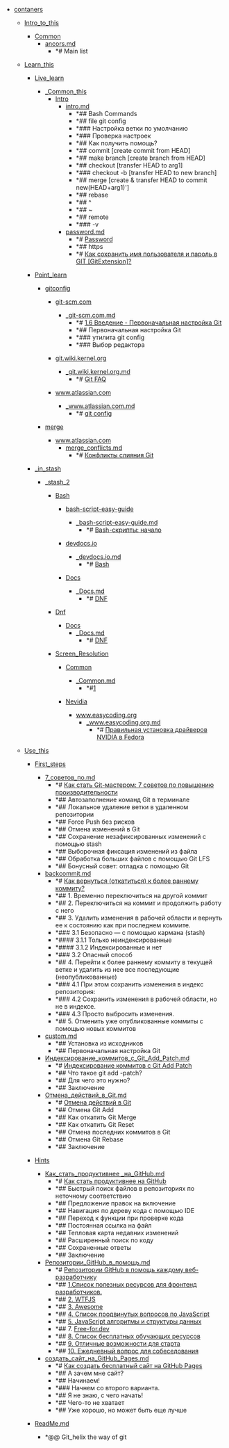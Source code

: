 - <a href = "F:\Node_projects\Node_Way\NBase\_Md\_Index\_Git.old\contaners\cat.contaners\dir.contaners.md">contaners</a>
    - <a href = "F:\Node_projects\Node_Way\NBase\_Md\_Index\_Git.old\contaners\Intro_to_this\cat.Intro_to_this\dir.Intro_to_this.md">Intro_to_this</a>
        - <a href = "F:\Node_projects\Node_Way\NBase\_Md\_Index\_Git.old\contaners\Intro_to_this\Common\cat.Common\dir.Common.md">Common</a>
            - <a href = "F:\Node_projects\Node_Way\NBase\_Md\_Index\_Git.old\contaners\Intro_to_this\Common\ancors.md">ancors.md</a>
                - *# Main list
        
    
    - <a href = "F:\Node_projects\Node_Way\NBase\_Md\_Index\_Git.old\contaners\Learn_this\cat.Learn_this\dir.Learn_this.md">Learn_this</a>
        - <a href = "F:\Node_projects\Node_Way\NBase\_Md\_Index\_Git.old\contaners\Learn_this\Live_learn\cat.Live_learn\dir.Live_learn.md">Live_learn</a>
            - <a href = "F:\Node_projects\Node_Way\NBase\_Md\_Index\_Git.old\contaners\Learn_this\Live_learn\_Common_this\cat._Common_this\dir._Common_this.md">_Common_this</a>
                - <a href = "F:\Node_projects\Node_Way\NBase\_Md\_Index\_Git.old\contaners\Learn_this\Live_learn\_Common_this\Intro\cat.Intro\dir.Intro.md">Intro</a>
                    - <a href = "F:\Node_projects\Node_Way\NBase\_Md\_Index\_Git.old\contaners\Learn_this\Live_learn\_Common_this\Intro\intro.md">intro.md</a>
                        - *## Bash Commands
                        - *## file git config
                        - *### Настройка ветки по умолчанию
                        - *### Проверка настроек
                        - *## Как получить помощь?
                        - *## commit [create commit from HEAD]
                        - *## make branch [create branch from HEAD]
                        - *## checkout [transfer HEAD to arg1]
                        - *### checkout -b [transfer HEAD to new branch]
                        - *## merge [create & transfer HEAD to commit new(HEAD+arg1)']
                        - *## rebase
                        - *## ^
                        - *## ~ 
                        - *## remote
                        - *### -v
                    - <a href = "F:\Node_projects\Node_Way\NBase\_Md\_Index\_Git.old\contaners\Learn_this\Live_learn\_Common_this\Intro\password.md">password.md</a>
                        - *# <a href="https://ru.stackoverflow.com/questions/420040/%D0%9E%D0%B1%D0%BD%D0%BE%D0%B2%D0%BB%D0%B5%D0%BD%D0%B8%D0%B5-%D1%80%D0%B5%D0%BF%D0%BE%D0%B7%D0%B8%D1%82%D0%BE%D1%80%D0%B8%D1%8F-git-%D0%B1%D0%B5%D0%B7-%D0%B2%D0%B2%D0%BE%D0%B4%D0%B0-%D0%BF%D0%B0%D1%80%D0%BE%D0%BB%D0%B5%D0%B9" target="_blank">Password</a>
                        - *## https
                        - *# <a href="https://stackoverflow.com/questions/35942754/how-to-save-username-and-password-in-git-gitextension" target="_blank">Как сохранить имя пользователя и пароль в GIT [GitExtension]?</a>
                
            
        
        - <a href = "F:\Node_projects\Node_Way\NBase\_Md\_Index\_Git.old\contaners\Learn_this\Point_learn\cat.Point_learn\dir.Point_learn.md">Point_learn</a>
            - <a href = "F:\Node_projects\Node_Way\NBase\_Md\_Index\_Git.old\contaners\Learn_this\Point_learn\gitconfig\cat.gitconfig\dir.gitconfig.md">gitconfig</a>
                - <a href = "F:\Node_projects\Node_Way\NBase\_Md\_Index\_Git.old\contaners\Learn_this\Point_learn\gitconfig\git-scm.com\cat.git-scm.com\dir.git-scm.com.md">git-scm.com</a>
                    - <a href = "F:\Node_projects\Node_Way\NBase\_Md\_Index\_Git.old\contaners\Learn_this\Point_learn\gitconfig\git-scm.com\_git-scm.com.md">_git-scm.com.md</a>
                        - *# [1.6 Введение - Первоначальная настройка Git](https://git-scm.com/book/ru/v2/%D0%92%D0%B2%D0%B5%D0%B4%D0%B5%D0%BD%D0%B8%D0%B5-%D0%9F%D0%B5%D1%80%D0%B2%D0%BE%D0%BD%D0%B0%D1%87%D0%B0%D0%BB%D1%8C%D0%BD%D0%B0%D1%8F-%D0%BD%D0%B0%D1%81%D1%82%D1%80%D0%BE%D0%B9%D0%BA%D0%B0-Git)
                        - *## Первоначальная настройка Git
                        - *### утилита git config
                        - *### Выбор редактора
                
                - <a href = "F:\Node_projects\Node_Way\NBase\_Md\_Index\_Git.old\contaners\Learn_this\Point_learn\gitconfig\git.wiki.kernel.org\cat.git.wiki.kernel.org\dir.git.wiki.kernel.org.md">git.wiki.kernel.org</a>
                    - <a href = "F:\Node_projects\Node_Way\NBase\_Md\_Index\_Git.old\contaners\Learn_this\Point_learn\gitconfig\git.wiki.kernel.org\_git.wiki.kernel.org.md">_git.wiki.kernel.org.md</a>
                        - *# [Git FAQ](https://git.wiki.kernel.org/index.php/Git_FAQ)
                
                - <a href = "F:\Node_projects\Node_Way\NBase\_Md\_Index\_Git.old\contaners\Learn_this\Point_learn\gitconfig\www.atlassian.com\cat.www.atlassian.com\dir.www.atlassian.com.md">www.atlassian.com</a>
                    - <a href = "F:\Node_projects\Node_Way\NBase\_Md\_Index\_Git.old\contaners\Learn_this\Point_learn\gitconfig\www.atlassian.com\_www.atlassian.com.md">_www.atlassian.com.md</a>
                        - *# [git config](https://www.atlassian.com/ru/git/tutorials/setting-up-a-repository/git-config)
                
            
            - <a href = "F:\Node_projects\Node_Way\NBase\_Md\_Index\_Git.old\contaners\Learn_this\Point_learn\merge\cat.merge\dir.merge.md">merge</a>
                - <a href = "F:\Node_projects\Node_Way\NBase\_Md\_Index\_Git.old\contaners\Learn_this\Point_learn\merge\www.atlassian.com\cat.www.atlassian.com\dir.www.atlassian.com.md">www.atlassian.com</a>
                    - <a href = "F:\Node_projects\Node_Way\NBase\_Md\_Index\_Git.old\contaners\Learn_this\Point_learn\merge\www.atlassian.com\merge_conflicts.md">merge_conflicts.md</a>
                        - *# [Конфликты слияния Git](https://www.atlassian.com/git/tutorials/using-branches/merge-conflicts)
                
            
        
        - <a href = "F:\Node_projects\Node_Way\NBase\_Md\_Index\_Git.old\contaners\Learn_this\_in_stash\cat._in_stash\dir._in_stash.md">_in_stash</a>
            - <a href = "F:\Node_projects\Node_Way\NBase\_Md\_Index\_Git.old\contaners\Learn_this\_in_stash\_stash_2\cat._stash_2\dir._stash_2.md">_stash_2</a>
                - <a href = "F:\Node_projects\Node_Way\NBase\_Md\_Index\_Git.old\contaners\Learn_this\_in_stash\_stash_2\Bash\cat.Bash\dir.Bash.md">Bash</a>
                    - <a href = "F:\Node_projects\Node_Way\NBase\_Md\_Index\_Git.old\contaners\Learn_this\_in_stash\_stash_2\Bash\bash-script-easy-guide\cat.bash-script-easy-guide\dir.bash-script-easy-guide.md">bash-script-easy-guide</a>
                        - <a href = "F:\Node_projects\Node_Way\NBase\_Md\_Index\_Git.old\contaners\Learn_this\_in_stash\_stash_2\Bash\bash-script-easy-guide\_bash-script-easy-guide.md">_bash-script-easy-guide.md</a>
                            - *# [Bash-скрипты: начало](https://habr.com/ru/company/ruvds/blog/325522/)
                    
                    - <a href = "F:\Node_projects\Node_Way\NBase\_Md\_Index\_Git.old\contaners\Learn_this\_in_stash\_stash_2\Bash\devdocs.io\cat.devdocs.io\dir.devdocs.io.md">devdocs.io</a>
                        - <a href = "F:\Node_projects\Node_Way\NBase\_Md\_Index\_Git.old\contaners\Learn_this\_in_stash\_stash_2\Bash\devdocs.io\_devdocs.io.md">_devdocs.io.md</a>
                            - *# [Bash](https://devdocs.io/bash/)
                    
                    - <a href = "F:\Node_projects\Node_Way\NBase\_Md\_Index\_Git.old\contaners\Learn_this\_in_stash\_stash_2\Bash\Docs\cat.Docs\dir.Docs.md">Docs</a>
                        - <a href = "F:\Node_projects\Node_Way\NBase\_Md\_Index\_Git.old\contaners\Learn_this\_in_stash\_stash_2\Bash\Docs\_Docs.md">_Docs.md</a>
                            - *# [DNF](https://docs.fedoraproject.org/ru/fedora/rawhide/system-administrators-guide/package-management/DNF/)
                    
                
                - <a href = "F:\Node_projects\Node_Way\NBase\_Md\_Index\_Git.old\contaners\Learn_this\_in_stash\_stash_2\Dnf\cat.Dnf\dir.Dnf.md">Dnf</a>
                    - <a href = "F:\Node_projects\Node_Way\NBase\_Md\_Index\_Git.old\contaners\Learn_this\_in_stash\_stash_2\Dnf\Docs\cat.Docs\dir.Docs.md">Docs</a>
                        - <a href = "F:\Node_projects\Node_Way\NBase\_Md\_Index\_Git.old\contaners\Learn_this\_in_stash\_stash_2\Dnf\Docs\_Docs.md">_Docs.md</a>
                            - *# [DNF](https://docs.fedoraproject.org/ru/fedora/rawhide/system-administrators-guide/package-management/DNF/)
                    
                
                - <a href = "F:\Node_projects\Node_Way\NBase\_Md\_Index\_Git.old\contaners\Learn_this\_in_stash\_stash_2\Screen_Resolution\cat.Screen_Resolution\dir.Screen_Resolution.md">Screen_Resolution</a>
                    - <a href = "F:\Node_projects\Node_Way\NBase\_Md\_Index\_Git.old\contaners\Learn_this\_in_stash\_stash_2\Screen_Resolution\Common\cat.Common\dir.Common.md">Common</a>
                        - <a href = "F:\Node_projects\Node_Way\NBase\_Md\_Index\_Git.old\contaners\Learn_this\_in_stash\_stash_2\Screen_Resolution\Common\_Common.md">_Common.md</a>
                            - *#[1](https://www.linuxmint.com.ru/viewtopic.php?t=4183)
                    
                    - <a href = "F:\Node_projects\Node_Way\NBase\_Md\_Index\_Git.old\contaners\Learn_this\_in_stash\_stash_2\Screen_Resolution\Nevidia\cat.Nevidia\dir.Nevidia.md">Nevidia</a>
                        - <a href = "F:\Node_projects\Node_Way\NBase\_Md\_Index\_Git.old\contaners\Learn_this\_in_stash\_stash_2\Screen_Resolution\Nevidia\www.easycoding.org\cat.www.easycoding.org\dir.www.easycoding.org.md">www.easycoding.org</a>
                            - <a href = "F:\Node_projects\Node_Way\NBase\_Md\_Index\_Git.old\contaners\Learn_this\_in_stash\_stash_2\Screen_Resolution\Nevidia\www.easycoding.org\_www.easycoding.org.md">_www.easycoding.org.md</a>
                                - *# [Правильная установка драйверов NVIDIA в Fedora](https://www.easycoding.org/2017/01/11/pravilnaya-ustanovka-drajverov-nvidia-v-fedora.html)
                        
                    
                
            
        
    
    - <a href = "F:\Node_projects\Node_Way\NBase\_Md\_Index\_Git.old\contaners\Use_this\cat.Use_this\dir.Use_this.md">Use_this</a>
        - <a href = "F:\Node_projects\Node_Way\NBase\_Md\_Index\_Git.old\contaners\Use_this\First_steps\cat.First_steps\dir.First_steps.md">First_steps</a>
            - <a href = "F:\Node_projects\Node_Way\NBase\_Md\_Index\_Git.old\contaners\Use_this\First_steps\7_советов_по.md">7_советов_по.md</a>
                - *# [Как стать Git-мастером: 7 советов по повышению производительности](https://nuancesprog.ru/p/5142/)
                - *## Автозаполнение команд Git в терминале
                - *## Локальное удаление ветки в удаленном репозитории
                - *## Force Push без рисков
                - *## Отмена изменений в Git
                - *## Сохранение незафиксированных изменений с помощью stash
                - *## Выборочная фиксация изменений из файла
                - *## Обработка больших файлов с помощью Git LFS
                - *## Бонусный совет: отладка с помощью Git
            - <a href = "F:\Node_projects\Node_Way\NBase\_Md\_Index\_Git.old\contaners\Use_this\First_steps\backcommit.md">backcommit.md</a>
                - *# [Как вернуться (откатиться) к более раннему коммиту?](https://ru.stackoverflow.com/questions/431520/%D0%9A%D0%B0%D0%BA-%D0%B2%D0%B5%D1%80%D0%BD%D1%83%D1%82%D1%8C%D1%81%D1%8F-%D0%BE%D1%82%D0%BA%D0%B0%D1%82%D0%B8%D1%82%D1%8C%D1%81%D1%8F-%D0%BA-%D0%B1%D0%BE%D0%BB%D0%B5%D0%B5-%D1%80%D0%B0%D0%BD%D0%BD%D0%B5%D0%BC%D1%83-%D0%BA%D0%BE%D0%BC%D0%BC%D0%B8%D1%82%D1%83)
                - *## 1. Временно переключиться на другой коммит
                - *## 2. Переключиться на коммит и продолжить работу с него
                - *## 3. Удалить изменения в рабочей области и вернуть ее к состоянию как при последнем коммите.
                - *### 3.1 Безопасно — с помощью кармана (stash)
                - *#### 3.1.1 Только неиндексированные
                - *#### 3.1.2 Индексированные и нет
                - *### 3.2 Опасный способ
                - *## 4. Перейти к более раннему коммиту в текущей ветке и удалить из нее все последующие (неопубликованные)
                - *### 4.1 При этом сохранить изменения в индекс репозитория:
                - *### 4.2 Сохранить изменения в рабочей области, но не в индексе.
                - *### 4.3 Просто выбросить изменения.
                - *## 5. Отменить уже опубликованные коммиты с помощью новых коммитов
            - <a href = "F:\Node_projects\Node_Way\NBase\_Md\_Index\_Git.old\contaners\Use_this\First_steps\custom.md">custom.md</a>
                - *## Установка из исходников
                - *## Первоначальная настройка Git
            - <a href = "F:\Node_projects\Node_Way\NBase\_Md\_Index\_Git.old\contaners\Use_this\First_steps\Индексирование_коммитов_с_Git_Add_Patch.md">Индексирование_коммитов_с_Git_Add_Patch.md</a>
                - *# [Индексирование коммитов с Git Add Patch](https://nuancesprog.ru/p/7502/)
                - *## Что такое git add -patch?
                - *## Для чего это нужно?
                - *## Заключение
            - <a href = "F:\Node_projects\Node_Way\NBase\_Md\_Index\_Git.old\contaners\Use_this\First_steps\Отмена_действий_в_Git.md">Отмена_действий_в_Git.md</a>
                - *# [Отмена действий в Git](https://nuancesprog.ru/p/7659/)
                - *## Отмена Git Add
                - *## Как откатить Git Merge
                - *## Как откатить Git Reset
                - *## Отмена последних коммитов в Git
                - *## Отмена Git Rebase
                - *## Заключение
        
        - <a href = "F:\Node_projects\Node_Way\NBase\_Md\_Index\_Git.old\contaners\Use_this\Hints\cat.Hints\dir.Hints.md">Hints</a>
            - <a href = "F:\Node_projects\Node_Way\NBase\_Md\_Index\_Git.old\contaners\Use_this\Hints\Как_стать_продуктивнее _на_GitHub.md">Как_стать_продуктивнее _на_GitHub.md</a>
                - *# [Как стать продуктивнее на GitHub](https://nuancesprog.ru/p/3111/)
                - *## Быстрый поиск файлов в репозиториях по неточному соответствию
                - *## Предложение правок на включение
                - *## Навигация по дереву кода с помощью IDE
                - *## Переход к функции при проверке кода
                - *## Постоянная ссылка на файл
                - *## Тепловая карта недавних изменений 
                - *## Расширенный поиск по коду
                - *## Сохраненные ответы 
                - *## Заключение 
            - <a href = "F:\Node_projects\Node_Way\NBase\_Md\_Index\_Git.old\contaners\Use_this\Hints\Репозитории_GitHub_в_помощь.md">Репозитории_GitHub_в_помощь.md</a>
                - *# [Репозитории GitHub в помощь каждому веб-разработчику](https://nuancesprog.ru/p/7074/)
                - *## [1.Список полезных ресурсов для фронтенд разработчиков.](https://github.com/RitikPatni/Front-End-Web-Development-Resources)
                - *## [2. WTFJS](https://github.com/denysdovhan/wtfjs)
                - *## [3. Awesome ](https://github.com/sindresorhus/awesome)
                - *## [4. Список продвинутых вопросов по JavaScript](https://github.com/lydiahallie/javascript-questions)
                - *## [5. JavaScript алгоритмы и структуры данных](https://github.com/trekhleb/javascript-algorithms)
                - *## 7. [Free-for.dev](https://github.com/ripienaar/free-for-dev)
                - *## [8. Список бесплатных обучающих ресурсов](https://github.com/EbookFoundation/free-programming-books)
                - *## [9. Отличные возможности для старта](https://github.com/MunGell/awesome-for-beginners)
                - *## [10. Ежедневный вопрос для собеседования](https://github.com/Advanced-Frontend/Daily-Interview-Question)
            - <a href = "F:\Node_projects\Node_Way\NBase\_Md\_Index\_Git.old\contaners\Use_this\Hints\создать_сайт_на_GitHub_Pages.md">создать_сайт_на_GitHub_Pages.md</a>
                - *# [Как создать бесплатный сайт на GitHub Pages](https://nuancesprog.ru/p/4318/)
                - *## А зачем мне сайт?
                - *## Начинаем!
                - *### Начнем со второго варианта.
                - *## Я не знаю, с чего начать!
                - *## Чего-то не хватает
                - *## Уже хорошо, но может быть еще лучше
        
        - <a href = "F:\Node_projects\Node_Way\NBase\_Md\_Index\_Git.old\contaners\Use_this\ReadMe.md">ReadMe.md</a>
            - *@@ Git_helix the way of git 
    
